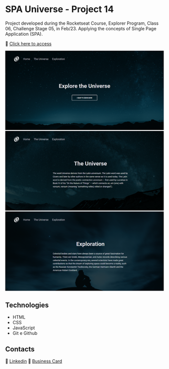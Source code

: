 # SPA Universe - Project 14

Project developed during the Rocketseat Course, Explorer Program, Class 06, Challenge Stage 05, in Feb/23.
Applying the concepts of Single Page Application (SPA).

🔗 [Click here to access](https://renato-albuquerque.github.io/spauniverse-project15-explorer/)

![caption](files/screencapture-home.png)
![caption](files/screencapture-universe.png)
![caption](files/screencapture-exploration.png)

## Technologies

- HTML
- CSS
- JavaScript
- Git e Github

## Contacts

🔗 [Linkedin](https://www.linkedin.com/in/renato-malbuquerque/)
🔗 [Business Card](https://rma-contacts.vercel.app/)
